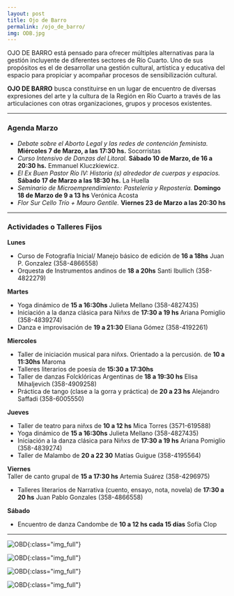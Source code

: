 ```yaml
---
layout: post
title: Ojo de Barro
permalink: /ojo_de_barro/
img: ODB.jpg
---
```


OJO DE BARRO está pensado para ofrecer múltiples alternativas para la gestión incluyente de diferentes sectores de Río Cuarto. Uno de sus propósitos es el de desarrollar una gestión cultural, artística y educativa del espacio para propiciar y acompañar procesos de sensibilización cultural.

__OJO DE BARRO__ busca constituirse en un lugar de encuentro de diversas expresiones del arte y la cultura de la Región en Río Cuarto a través de las articulaciones con otras organizaciones, grupos y procesos existentes.


---


### Agenda Marzo

- _Debate sobre el Aborto Legal y las redes de contención feminista._
__Miércoles 7 de Marzo, a las 17:30 hs.__
Socorristas  
- _Curso Intensivo de Danzas del Litoral._
__Sábado 10 de Marzo, de 16 a 20:30 hs.__
Emmanuel Kluczkiewicz.  
- _El Ex Buen Pastor Río IV: Historia (s) alrededor de cuerpas y espacios._
__Sábado 17 de Marzo a las 18:30 hs.__
La Huella  
- _Seminario de Microemprendimiento: Pastelería y Repostería._
__Domingo 18 de Marzo de 9 a 13 hs__
Verónica Acosta  
- _Flor Sur Cello Trío + Mauro Gentile._
__Viernes 23 de Marzo a las 20:30 hs__


---


### Actividades o Talleres Fijos


__Lunes__  
- Curso de Fotografía Inicial/ Manejo básico de edición de __16 a 18hs__ Juan P. Gonzalez (358-4866558)  
- Orquesta de Instrumentos andinos de __18 a 20hs__ Santi Ibullich (358-4822279)

__Martes__  
- Yoga dinámico de __15 a 16:30hs__ Julieta Mellano (358-4827435)  
- Iniciación a la danza clásica para Niñxs de __17:30 a 19 hs__  Ariana Pomiglio (358-4839274)  
- Danza e improvisación de __19 a 21:30__ Eliana Gómez (358-4192261)

__Miercoles__  
- Taller de iniciación musical para niñxs. Orientado a la percusión. de __10 a 11:30hs__ Maroma  
- Talleres literarios de poesía de __15:30 a 17:30hs__  
- Taller de danzas Folcklóricas Argentinas de __18 a 19:30 hs__ Elisa Mihaljevich (358-4909258)  
- Práctica de tango (clase a la gorra y práctica) de __20 a 23 hs__ Alejandro Saffadi (358-6005550)

__Jueves__  
- Taller de teatro para niñxs de __10 a 12 hs__ Mica Torres (3571-619588)  
- Yoga dinámico de __15 a 16:30hs__ Julieta Mellano (358-4827435)  
- Iniciación a la danza clásica para Niñxs de __17:30 a 19 hs__  Ariana Pomiglio (358-4839274)  
- Taller de Malambo de __20 a 22 30__ Matías Guigue (358-4195564)

__Viernes__  
Taller de canto grupal de __15 a 17:30 hs__ Artemia Suárez (358-4296975)  
- Talleres literarios de Narrativa (cuento, ensayo, nota, novela) de __17:30 a 20 hs__ Juan Pablo Gonzales (358-4866558)

__Sábado__  
- Encuentro de danza Candombe de __10 a 12 hs cada 15 días__ Sofía Clop

---

![OBD]({{site.baseurl}}/img/ODB_candombe.jpeg){:class="img_full"}  

![OBD]({{site.baseurl}}/img/ODB_canto.jpeg){:class="img_full"}  

![OBD]({{site.baseurl}}/img/ODB_yoga.jpeg){:class="img_full"}  

![OBD]({{site.baseurl}}/img/ODB_tango.jpeg){:class="img_full"}  
